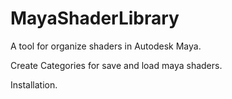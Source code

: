 # MayaShaderLibrary
A tool for organize shaders in Autodesk Maya. 

Create Categories for save and load maya shaders.

Installation.
